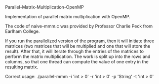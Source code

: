 Parallel-Matrix-Multiplication-OpenMP

Implementation of parallel matrix multiplication with OpenMP.

The code of naive-mmm.c was provided by Professor Charlie Peck from Earlham College.

If you run the parallelized version of the program, then it will initiate three matrices (two matrices that will be multiplied and one that will store the result).
After that, it will iterate through the entries of the matrices to perform the matrix multiplication. The work is split up into the rows and columns, so that one thread can compute the value of one entry in the resulting matrix.

Correct usage: ./parallel-mmm -i 'int > 0' -r 'int > 0' -p 'String' -t 'int > 0'
